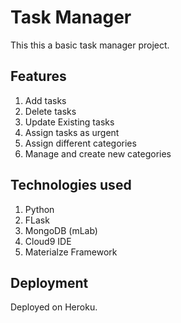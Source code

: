 # Task Manager

This this a basic task manager project.

## Features
1. Add tasks
2. Delete tasks
3. Update Existing tasks
4. Assign tasks as urgent
5. Assign different categories
6. Manage and create new categories


## Technologies used
1. Python
2. FLask
3. MongoDB (mLab)
4. Cloud9 IDE
5. Materialze Framework 

## Deployment 
Deployed on Heroku. 

